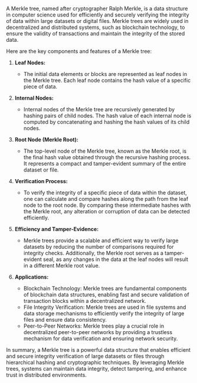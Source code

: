 A Merkle tree, named after cryptographer Ralph Merkle, is a data structure in computer science used for efficiently and securely verifying the integrity of data within large datasets or digital files. Merkle trees are widely used in decentralized and distributed systems, such as blockchain technology, to ensure the validity of transactions and maintain the integrity of the stored data.

Here are the key components and features of a Merkle tree:

1. **Leaf Nodes:**
   - The initial data elements or blocks are represented as leaf nodes in the Merkle tree. Each leaf node contains the hash value of a specific piece of data.

2. **Internal Nodes:**
   - Internal nodes of the Merkle tree are recursively generated by hashing pairs of child nodes. The hash value of each internal node is computed by concatenating and hashing the hash values of its child nodes.

3. **Root Node (Merkle Root):**
   - The top-level node of the Merkle tree, known as the Merkle root, is the final hash value obtained through the recursive hashing process. It represents a compact and tamper-evident summary of the entire dataset or file.

4. **Verification Process:**
   - To verify the integrity of a specific piece of data within the dataset, one can calculate and compare hashes along the path from the leaf node to the root node. By comparing these intermediate hashes with the Merkle root, any alteration or corruption of data can be detected efficiently.

5. **Efficiency and Tamper-Evidence:**
   - Merkle trees provide a scalable and efficient way to verify large datasets by reducing the number of comparisons required for integrity checks. Additionally, the Merkle root serves as a tamper-evident seal, as any changes in the data at the leaf nodes will result in a different Merkle root value.

6. **Applications:**
   - Blockchain Technology: Merkle trees are fundamental components of blockchain data structures, enabling fast and secure validation of transaction blocks within a decentralized network.
   - File Integrity Verification: Merkle trees are used in file systems and data storage mechanisms to efficiently verify the integrity of large files and ensure data consistency.
   - Peer-to-Peer Networks: Merkle trees play a crucial role in decentralized peer-to-peer networks by providing a trustless mechanism for data verification and ensuring network security.

In summary, a Merkle tree is a powerful data structure that enables efficient and secure integrity verification of large datasets or files through hierarchical hashing and cryptographic techniques. By leveraging Merkle trees, systems can maintain data integrity, detect tampering, and enhance trust in distributed environments.
 